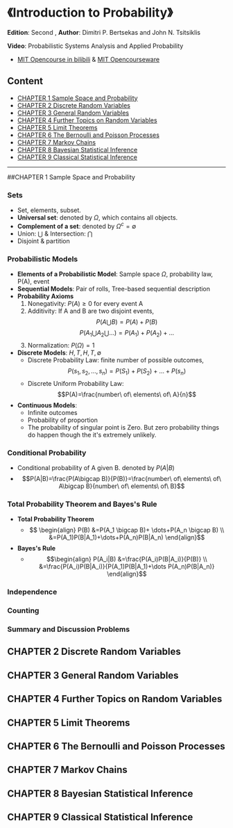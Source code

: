 # 《Introduction to Probability》
**Edition**: Second
, **Author**: Dimitri P. Bertsekas and John N. Tsitsiklis 

**Video**: Probabilistic Systems Analysis and Applied Probability

* [MIT Opencourse in bilibili](http://www.bilibili.com/video/av6182731/) & [MIT Opencourseware](http://ocw.mit.edu/6-041SCF13)



## Content
* [CHAPTER 1 Sample Space and Probability](#1)
* [CHAPTER 2 Discrete Random Variables](#2)
* [CHAPTER 3 General Random Variables](#3)
* [CHAPTER 4 Further Topics on Random Variables](#4)
* [CHAPTER 5 Limit Theorems](#5)
* [CHAPTER 6 The Bernoulli and Poisson Processes](#6)
* [CHAPTER 7 Markov Chains](#7)
* [CHAPTER 8 Bayesian Statistical Inference](#8)
* [CHAPTER 9 Classical Statistical Inference](#9)


---

<span id="1"></span>
##CHAPTER 1 Sample Space and Probability

### Sets
* Set, elements, subset.
* **Universal set**: denoted by $\Omega$, which contains all objects.
* **Complement of a set**: denoted by $\Omega^c=\emptyset$
* Union: $\bigcup$ & Intersection:  $\bigcap$
* Disjoint & partition

### Probabilistic Models
* **Elements of a Probabilistic Model**: Sample space $\Omega$, probability law, P(A), event
* **Sequential Models**: Pair of rolls, Tree-based sequential description
* **Probability Axioms**
	1. Nonegativity: $P(A)\geq 0$ for every event A
	2. Additivity: If A and B are two disjoint events, $$P(A\bigcup B)=P(A)+P(B)$$ $$P(A_1 \bigcup  A_2 \bigcup \dots)=P(A_1)+P(A_2)+\dots$$
	3. Normalization: $P(\Omega)=1$
* **Discrete Models**: ${H,T},{H},{T},\emptyset$
	* Discrete Probability Law: finite number of possible outcomes, $$P({s_1,s_2,\dots,s_n})=P(S_1)+P(S_2)+\dots+P(s_n)$$
	* Discrete Uniform Probability Law: $$P(A)=\frac{number\ of\ elements\ of\ A}{n}$$
* **Continuous Models**: 
	* Infinite outcomes
	* Probability of proportion
	* The probability of singular point is Zero. But zero probability things do happen though the it's extremely unlikely.


### Conditional Probability
* Conditional probability of A given B. denoted by $P(A|B)$
* $$P(A|B)=\frac{P(A\bigcap B)}{P(B)}=\frac{number\ of\ elements\ of\ A\bigcap B}{number\ of\ elements\ of\ B}$$
 
### Total Probability Theorem and Bayes's Rule
* **Total Probability Theorem**
	* $$ \begin{align} P(B) &=P(A_1 \bigcap B)+ \dots+P(A_n \bigcap B) \\ &=P(A_1)P(B|A_1)+\dots+P(A_n)P(B|A_n) \end{align}$$
* **Bayes's Rule**
	* $$\begin{align} P(A_i|B) &=\frac{P(A_i)P(B|A_i)}{P(B)} \\ &=\frac{P(A_i)P(B|A_i)}{P(A_1)P(B|A_1)+\dots P(A_n)P(B|A_n)} \end{align}$$


### Independence
### Counting
### Summary and Discussion Problems






## CHAPTER 2 Discrete Random Variables
## CHAPTER 3 General Random Variables
## CHAPTER 4 Further Topics on Random Variables
## CHAPTER 5 Limit Theorems
## CHAPTER 6 The Bernoulli and Poisson Processes
## CHAPTER 7 Markov Chains
## CHAPTER 8 Bayesian Statistical Inference
## CHAPTER 9 Classical Statistical Inference  